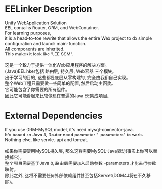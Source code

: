 # EELinker Description
Unify WebApplication Solution
<br>EEL contains Router, ORM, and WebContainer.
<br>For learning purposes,
<br>it is a head-to-toe rewrite that allows the entire Web project to do simple configuration and launch main-function.
<br>All components are inherited.
<br>This makes it look like "JEE SSM".
<br>
<br>这是一个致力于提供一体化Web应用程序的解决方案。
<br>(Java)EELinker包括 路由层, 持久层, Web容器 三个模块。
<br>出于学习的目的, 这些都是底层从零构建的, 完全由我们自己实现。
<br>整个Web工程只需要做一些简单的配置, 然后启动主函数。
<br>它可能包含了你需要的所有组件。
<br>因此它可能看起来比较像现在普遍的Java EE集成项目。

# External Dependencies
If you use ORM-MySQL model, it's need mysql-connector-java.
<br>It's based on Java 8, Router need parameter "-parameters" to work.
<br>Nothing else, like servlet-api and tomcat.
<br>
<br>如果你需要使用MySQL持久层, 那么这将需要MySQL-Java驱动(事实上你可以替换掉它)。
<br>整个项目需要基于Java 8, 路由层需要加入启动参数 -parameters 才能进行参数映射。
<br>除此之外, 这将不需要任何外部依赖组件甚至包括Servlet(DOM4J将在不久移除)。
